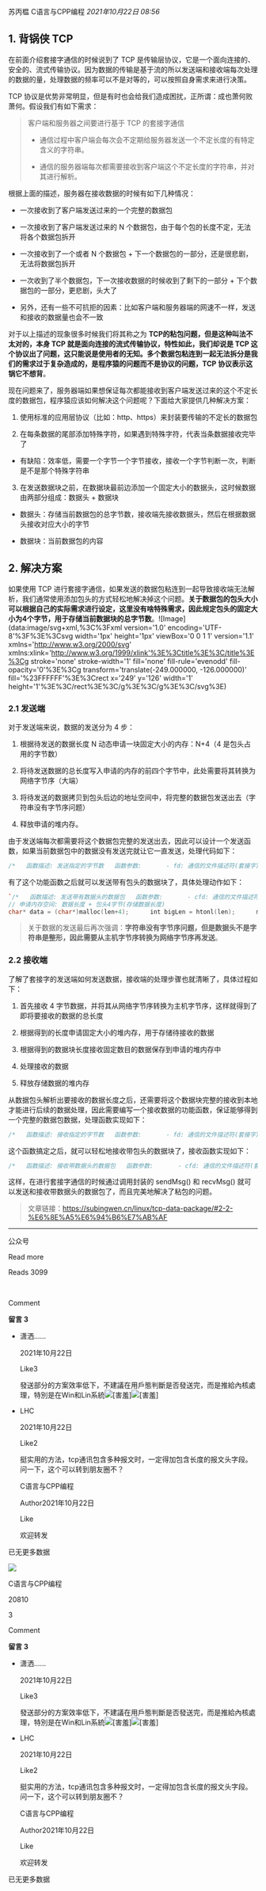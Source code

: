 
苏丙榅 C语言与CPP编程 _2021年10月22日 08:56_

## 1. 背锅侠 TCP

在前面介绍套接字通信的时候说到了 TCP 是传输层协议，它是一个面向连接的、安全的、流式传输协议。因为数据的传输是基于流的所以发送端和接收端每次处理的数据的量，处理数据的频率可以不是对等的，可以按照自身需求来进行决策。

TCP 协议是优势非常明显，但是有时也会给我们造成困扰，正所谓：成也萧何败萧何。假设我们有如下需求：

> 客户端和服务器之间要进行基于 TCP 的套接字通信
>
> - 通信过程中客户端会每次会不定期给服务器发送一个不定长度的有特定含义的字符串。
>
> - 通信的服务器端每次都需要接收到客户端这个不定长度的字符串，并对其进行解析。

根据上面的描述，服务器在接收数据的时候有如下几种情况：

- 一次接收到了客户端发送过来的一个完整的数据包

- 一次接收到了客户端发送过来的 N 个数据包，由于每个包的长度不定，无法将各个数据包拆开

- 一次接收到了一个或者 N 个数据包 + 下一个数据包的一部分，还是很悲剧，无法将数据包拆开

- 一次收到了半个数据包，下一次接收数据的时候收到了剩下的一部分 + 下个数据包的一部分，更悲剧，头大了

- 另外，还有一些不可抗拒的因素：比如客户端和服务器端的网速不一样，发送和接收的数据量也会不一致

对于以上描述的现象很多时候我们将其称之为 **TCP的粘包问题，但是这种叫法不太对的，本身 TCP 就是面向连接的流式传输协议，特性如此，我们却说是 TCP 这个协议出了问题，这只能说是使用者的无知。多个数据包粘连到一起无法拆分是我们的需求过于复杂造成的，是程序猿的问题而不是协议的问题，TCP 协议表示这锅它不想背**。

现在问题来了，服务器端如果想保证每次都能接收到客户端发送过来的这个不定长度的数据包，程序猿应该如何解决这个问题呢？下面给大家提供几种解决方案：

1. 使用标准的应用层协议（比如：http、https）来封装要传输的不定长的数据包

1. 在每条数据的尾部添加特殊字符，如果遇到特殊字符，代表当条数据接收完毕了

- 有缺陷：效率低，需要一个字节一个字节接收，接收一个字节判断一次，判断是不是那个特殊字符串

3. 在发送数据块之前，在数据块最前边添加一个固定大小的数据头，这时候数据由两部分组成：数据头 + 数据块

- 数据头：存储当前数据包的总字节数，接收端先接收数据头，然后在根据数据头接收对应大小的字节

- 数据块：当前数据包的内容

## 2. 解决方案

如果使用 TCP 进行套接字通信，如果发送的数据包粘连到一起导致接收端无法解析，我们通常使用添加包头的方式轻松地解决掉这个问题。**关于数据包的包头大小可以根据自己的实际需求进行设定，这里没有啥特殊需求，因此规定包头的固定大小为4个字节，用于存储当前数据块的总字节数**。!\[Image\](data:image/svg+xml,%3C%3Fxml version='1.0' encoding='UTF-8'%3F%3E%3Csvg width='1px' height='1px' viewBox='0 0 1 1' version='1.1' xmlns='http://www.w3.org/2000/svg' xmlns:xlink='http://www.w3.org/1999/xlink'%3E%3Ctitle%3E%3C/title%3E%3Cg stroke='none' stroke-width='1' fill='none' fill-rule='evenodd' fill-opacity='0'%3E%3Cg transform='translate(-249.000000, -126.000000)' fill='%23FFFFFF'%3E%3Crect x='249' y='126' width='1' height='1'%3E%3C/rect%3E%3C/g%3E%3C/g%3E%3C/svg%3E)

### 2.1 发送端

对于发送端来说，数据的发送分为 4 步：

1. 根据待发送的数据长度 N 动态申请一块固定大小的内存：N+4（4 是包头占用的字节数）

1. 将待发送数据的总长度写入申请的内存的前四个字节中，此处需要将其转换为网络字节序（大端）

1. 将待发送的数据拷贝到包头后边的地址空间中，将完整的数据包发送出去（字符串没有字节序问题）

1. 释放申请的堆内存。

由于发送端每次都需要将这个数据包完整的发送出去，因此可以设计一个发送函数，如果当前数据包中的数据没有发送完就让它一直发送，处理代码如下：

```cpp
/*   函数描述: 发送指定的字节数   函数参数:       - fd: 通信的文件描述符(套接字)       - msg: 待发送的原始数据       - size: 待发送的原始数据的总字节数   函数返回值: 函数调用成功返回发送的字节数, 发送失败返回-1   */   int writen(int fd, const char* msg, int size)   {       const char* buf = msg;       int count = size;       while (count > 0)       {           int len = send(fd, buf, count, 0);           if (len == -1)           {               close(fd);               return -1;           }           else if (len == 0)           {               continue;           }           buf += len;           count -= len;       }       return size;   }   
```

有了这个功能函数之后就可以发送带有包头的数据块了，具体处理动作如下：

```cpp
`/*   函数描述: 发送带有数据头的数据包   函数参数:       - cfd: 通信的文件描述符(套接字)       - msg: 待发送的原始数据       - len: 待发送的原始数据的总字节数   函数返回值: 函数调用成功返回发送的字节数, 发送失败返回-1   */   int sendMsg(int cfd, char* msg, int len)   {      if(msg == NULL || len <= 0 || cfd <=0)      {          return -1;      }
// 申请内存空间: 数据长度 + 包头4字节(存储数据长度)   
char* data = (char*)malloc(len+4);      int bigLen = htonl(len);      memcpy(data, &bigLen, 4);      memcpy(data+4, msg, len);      // 发送数据      int ret = writen(cfd, data, len+4);      // 释放内存      free(data);      return ret;   }
```

> 关于数据的发送最后再次强调：**字符串没有字节序问题，但是数据头不是字符串是整形，因此需要从主机字节序转换为网络字节序再发送**。

### 2.2 接收端

了解了套接字的发送端如何发送数据，接收端的处理步骤也就清晰了，具体过程如下：

1. 首先接收 4 字节数据，并将其从网络字节序转换为主机字节序，这样就得到了即将要接收的数据的总长度

1. 根据得到的长度申请固定大小的堆内存，用于存储待接收的数据

1. 根据得到的数据块长度接收固定数目的数据保存到申请的堆内存中

1. 处理接收的数据

1. 释放存储数据的堆内存

从数据包头解析出要接收的数据长度之后，还需要将这个数据块完整的接收到本地才能进行后续的数据处理，因此需要编写一个接收数据的功能函数，保证能够得到一个完整的数据包数据，处理函数实现如下：

```cpp
/*   函数描述: 接收指定的字节数   函数参数:       - fd: 通信的文件描述符(套接字)       - buf: 存储待接收数据的内存的起始地址       - size: 指定要接收的字节数   函数返回值: 函数调用成功返回发送的字节数, 发送失败返回-1   */   int readn(int fd, char* buf, int size)   {       char* pt = buf;       int count = size;       while (count > 0)       {           int len = recv(fd, pt, count, 0);           if (len == -1)           {               return -1;           }           else if (len == 0)           {               return size - count;           }           pt += len;           count -= len;       }       return size;   }   
```

这个函数搞定之后，就可以轻松地接收带包头的数据块了，接收函数实现如下：

```cpp
/*   函数描述: 接收带数据头的数据包   函数参数:       - cfd: 通信的文件描述符(套接字)       - msg: 一级指针的地址，函数内部会给这个指针分配内存，用于存储待接收的数据，这块内存需要使用者释放   函数返回值: 函数调用成功返回接收的字节数, 发送失败返回-1   */   int recvMsg(int cfd, char** msg)   {       // 接收数据       // 1. 读数据头       int len = 0;       readn(cfd, (char*)&len, 4);       len = ntohl(len);       printf("数据块大小: %d\n", len);          // 根据读出的长度分配内存，+1 -> 这个字节存储\0       char *buf = (char*)malloc(len+1);       int ret = readn(cfd, buf, len);       if(ret != len)       {           close(cfd);           free(buf);           return -1;       }       buf[len] = '\0';       *msg = buf;          return ret;   }   
```

这样，在进行套接字通信的时候通过调用封装的 sendMsg() 和 recvMsg() 就可以发送和接收带数据头的数据包了，而且完美地解决了粘包的问题。

> 文章链接：https://subingwen.cn/linux/tcp-data-package/#2-2-%E6%8E%A5%E6%94%B6%E7%AB%AF


---


公众号

Read more

Reads 3099

​

Comment

**留言 3**

- 潇洒......

  2021年10月22日

  Like3

  發送部分的方案效率低下，不建議在用戶態判斷是否發送完，而是推給內核處理，特別是在Win和Lin系統![[害羞]](https://res.wx.qq.com/mpres/zh_CN/htmledition/comm_htmledition/images/pic/common/pic_blank.gif)![[害羞]](https://res.wx.qq.com/mpres/zh_CN/htmledition/comm_htmledition/images/pic/common/pic_blank.gif)

- LHC

  2021年10月22日

  Like2

  挺实用的方法，tcp通讯包含多种报文时，一定得加包含长度的报文头字段。 问一下，这个可以转到朋友圈不？

  C语言与CPP编程

  Author2021年10月22日

  Like

  欢迎转发

已无更多数据

[](javacript:;)

![](http://mmbiz.qpic.cn/mmbiz_png/ibLeYZx8Co5JKf72TOeLcba56VknmOtKrMWnS3gyv2Z3RPZ6S28sAtAKSyozOHMDzI8LEkz8ic8eH2v4ZysDq6sQ/300?wx_fmt=png&wxfrom=18)

C语言与CPP编程

20810

3

Comment

**留言 3**

- 潇洒......

  2021年10月22日

  Like3

  發送部分的方案效率低下，不建議在用戶態判斷是否發送完，而是推給內核處理，特別是在Win和Lin系統![[害羞]](https://res.wx.qq.com/mpres/zh_CN/htmledition/comm_htmledition/images/pic/common/pic_blank.gif)![[害羞]](https://res.wx.qq.com/mpres/zh_CN/htmledition/comm_htmledition/images/pic/common/pic_blank.gif)

- LHC

  2021年10月22日

  Like2

  挺实用的方法，tcp通讯包含多种报文时，一定得加包含长度的报文头字段。 问一下，这个可以转到朋友圈不？

  C语言与CPP编程

  Author2021年10月22日

  Like

  欢迎转发

已无更多数据
